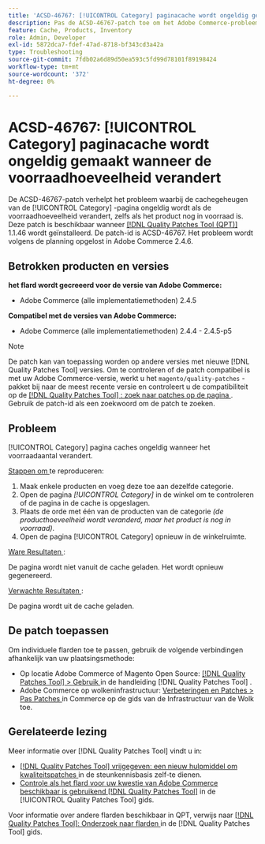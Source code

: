 ```yaml
---
title: 'ACSD-46767: [!UICONTROL Category] paginacache wordt ongeldig gemaakt wanneer de voorraadhoeveelheid verandert'
description: Pas de ACSD-46767-patch toe om het Adobe Commerce-probleem op te lossen waarbij de [!UICONTROL Category] -pagina in cache wordt geplaatst, ongeldig wordt wanneer de voorraadhoeveelheid verandert, zelfs als het product nog in voorraad is.
feature: Cache, Products, Inventory
role: Admin, Developer
exl-id: 5872dca7-fdef-47ad-8718-bf343cd3a42a
type: Troubleshooting
source-git-commit: 7fdb02a6d89d50ea593c5fd99d78101f89198424
workflow-type: tm+mt
source-wordcount: '372'
ht-degree: 0%

---
```


# ACSD-46767: [!UICONTROL Category] paginacache wordt ongeldig gemaakt wanneer de voorraadhoeveelheid verandert

De ACSD-46767-patch verhelpt het probleem waarbij de cachegeheugen van de [!UICONTROL Category] -pagina ongeldig wordt als de voorraadhoeveelheid verandert, zelfs als het product nog in voorraad is. Deze patch is beschikbaar wanneer [[!DNL Quality Patches Tool (QPT)] ](https://experienceleague.adobe.com/nl/docs/commerce-operations/tools/quality-patches-tool/quality-patches-tool-to-self-serve-quality-patches) 1.1.46 wordt geïnstalleerd. De patch-id is ACSD-46767. Het probleem wordt volgens de planning opgelost in Adobe Commerce 2.4.6.

## Betrokken producten en versies

**het flard wordt gecreeerd voor de versie van Adobe Commerce:**

* Adobe Commerce (alle implementatiemethoden) 2.4.5

**Compatibel met de versies van Adobe Commerce:**

* Adobe Commerce (alle implementatiemethoden) 2.4.4 - 2.4.5-p5

>[!NOTE]
>
>De patch kan van toepassing worden op andere versies met nieuwe [!DNL Quality Patches Tool] versies. Om te controleren of de patch compatibel is met uw Adobe Commerce-versie, werkt u het `magento/quality-patches` -pakket bij naar de meest recente versie en controleert u de compatibiliteit op de [[!DNL Quality Patches Tool] : zoek naar patches op de pagina ](https://experienceleague.adobe.com/tools/commerce-quality-patches/index.html?lang=nl-NL) . Gebruik de patch-id als een zoekwoord om de patch te zoeken.

## Probleem

[!UICONTROL Category] pagina caches ongeldig wanneer het voorraadaantal verandert.

<u> Stappen om </u> te reproduceren:

1. Maak enkele producten en voeg deze toe aan dezelfde categorie.
1. Open de pagina *[!UICONTROL Category]* in de winkel om te controleren of de pagina in de cache is opgeslagen.
1. Plaats de orde met één van de producten van de categorie *(de producthoeveelheid wordt veranderd, maar het product is nog in voorraad)*.
1. Open de pagina [!UICONTROL Category] opnieuw in de winkelruimte.

<u> Ware Resultaten </u>:

De pagina wordt niet vanuit de cache geladen. Het wordt opnieuw gegenereerd.

<u> Verwachte Resultaten </u>:

De pagina wordt uit de cache geladen.

## De patch toepassen

Om individuele flarden toe te passen, gebruik de volgende verbindingen afhankelijk van uw plaatsingsmethode:

* Op locatie Adobe Commerce of Magento Open Source: [[!DNL Quality Patches Tool] > Gebruik ](/help/tools/quality-patches-tool/usage.md) in de handleiding [!DNL Quality Patches Tool] .
* Adobe Commerce op wolkeninfrastructuur: [ Verbeteringen en Patches > Pas Patches ](https://experienceleague.adobe.com/docs/commerce-cloud-service/user-guide/develop/upgrade/apply-patches.html?lang=nl-NL) in Commerce op de gids van de Infrastructuur van de Wolk toe.

## Gerelateerde lezing

Meer informatie over [!DNL Quality Patches Tool] vindt u in:

* [[!DNL Quality Patches Tool]  vrijgegeven: een nieuw hulpmiddel om kwaliteitspatches ](https://experienceleague.adobe.com/nl/docs/commerce-operations/tools/quality-patches-tool/quality-patches-tool-to-self-serve-quality-patches) in de steunkennisbasis zelf-te dienen.
* [ Controle als het flard voor uw kwestie van Adobe Commerce beschikbaar is gebruikend  [!DNL Quality Patches Tool]](/help/tools/quality-patches-tool/patches-available-in-qpt/check-patch-for-magento-issue-with-magento-quality-patches.md) in de [!UICONTROL Quality Patches Tool] gids.


Voor informatie over andere flarden beschikbaar in QPT, verwijs naar [[!DNL Quality Patches Tool]: Onderzoek naar flarden ](https://experienceleague.adobe.com/tools/commerce-quality-patches/index.html?lang=nl-NL) in de [!DNL Quality Patches Tool] gids.
